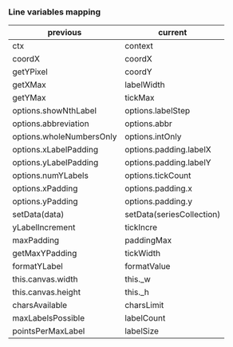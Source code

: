 ### Line variables mapping

| previous | current |
| -------- | ------- |
| ctx | context |
| coordX | coordX |
| getYPixel | coordY |
| getXMax | labelWidth |
| getYMax | tickMax |
| options.showNthLabel | options.labelStep |
| options.abbreviation | options.abbr |
| options.wholeNumbersOnly | options.intOnly |
| options.xLabelPadding | options.padding.labelX |
| options.yLabelPadding | options.padding.labelY |
| options.numYLabels | options.tickCount |
| options.xPadding | options.padding.x |
| options.yPadding | options.padding.y |
| setData(data) | setData(seriesCollection) |
| yLabelIncrement | tickIncre |
| maxPadding | paddingMax |
| getMaxYPadding | tickWidth |
| formatYLabel | formatValue |
| this.canvas.width  | this._w |
| this.canvas.height | this._h |
| charsAvailable | charsLimit |
| maxLabelsPossible | labelCount |
| pointsPerMaxLabel | labelSize  |
